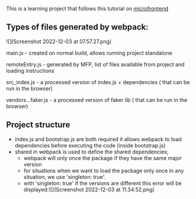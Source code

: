 This is a learning project that follows this tutorial on [microfrontend](https://www.udemy.com/course/microfrontend-course/)


## Types of files generated by webpack:

![](Screenshot 2022-12-03 at 07.57.27.png)

main.js - created on normal build, allows running project standalone 

remoteEntry.js - generated by MFP, list of files available from project and loading instructions 

src_index.js - a processed version of index.js + dependencies ( that can be run in the browser)

vendors...faker.js - a processed version of faker lib ( that can be run in the browser)

## Project structure

- index.js and bootstrap.js are both required it allows webpack to load dependencies before executing the code (inside bootstrap.js)
- shared in webpack is used to define the shared dependencies; 
  - webpack will only once the package if they have the same major version 
  - for situations when we want to load the package only once in any situation, we use 'singleton: true'. 
  - with 'singleton: true' if the versions are different this error will be displayed:![](Screenshot 2022-12-03 at 11.34.52.png)
  